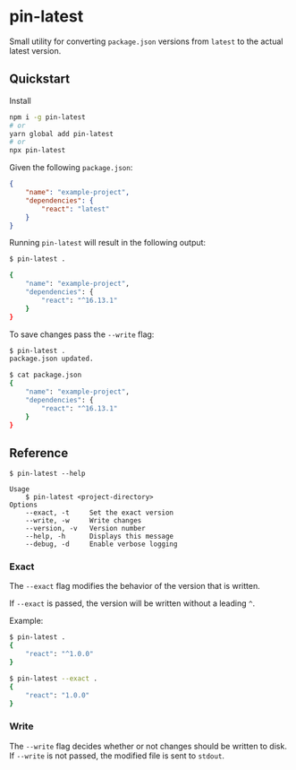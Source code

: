 # pin-latest

Small utility for converting `package.json` versions from `latest` to the actual latest version.

## Quickstart

Install

```bash
npm i -g pin-latest
# or
yarn global add pin-latest
# or
npx pin-latest
```

Given the following `package.json`:

```json
{
    "name": "example-project",
    "dependencies": {
        "react": "latest"
    }
}
```

Running `pin-latest` will result in the following output:

```bash
$ pin-latest .

{
    "name": "example-project",
    "dependencies": {
        "react": "^16.13.1"
    }
}
```

To save changes pass the `--write` flag:

```bash
$ pin-latest .
package.json updated.

$ cat package.json
{
    "name": "example-project",
    "dependencies": {
        "react": "^16.13.1"
    }
}
```

## Reference

```text
$ pin-latest --help

Usage
    $ pin-latest <project-directory>
Options
    --exact, -t     Set the exact version
    --write, -w     Write changes
    --version, -v   Version number
    --help, -h      Displays this message
    --debug, -d     Enable verbose logging
```

### Exact

The `--exact` flag modifies the behavior of the version that is written.

If `--exact` is passed, the version will be written without a leading `^`.

Example:

```bash
$ pin-latest .
{
    "react": "^1.0.0"
}

$ pin-latest --exact .
{
    "react": "1.0.0"
}
```

### Write

The `--write` flag decides whether or not changes should be written to disk. If `--write` is not passed, the modified file is sent to `stdout`.
